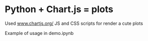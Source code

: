 # Python + Chart.js = plots
Used www.chartjs.org/ JS and CSS scripts for render a cute plots

Example of usage in demo.ipynb
